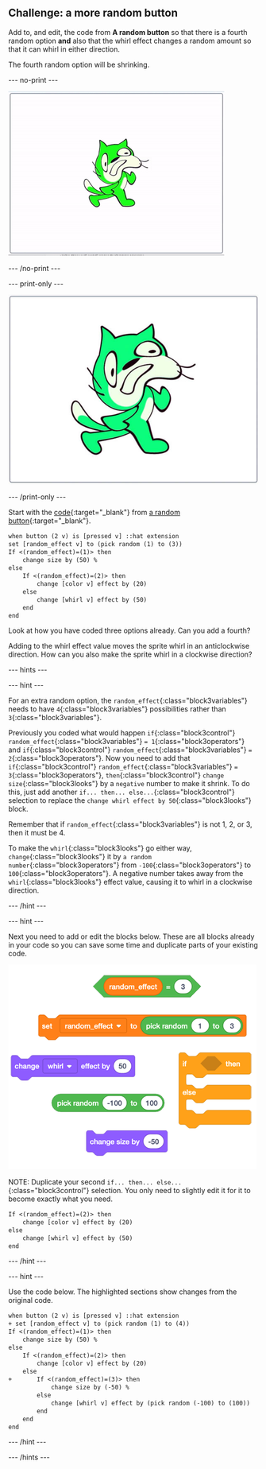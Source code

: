## Challenge: a more random button

Add to, and edit, the code from **A random button** so that there is a fourth random option **and** also that the whirl effect changes a random amount so that it can whirl in either direction.

The fourth random option will be shrinking.

--- no-print ---

![Random effects](images/moreRandom_completedTask.gif)

--- /no-print ---

--- print-only ---

![Random effects](images/moreRandom_completedTask.png)

--- /print-only ---

Start with the [code](http://rpf.io/p/en/button-switch-scratch-pi-get){:target="_blank"} from [a random button](http://rpf.io/p/en/button-switch-scratch-pi-get){:target="_blank"}.

```blocks3
when button (2 v) is [pressed v] ::hat extension
set [random_effect v] to (pick random (1) to (3))
If <(random_effect)=(1)> then
    change size by (50) %
else
    If <(random_effect)=(2)> then
        change [color v] effect by (20)
    else
        change [whirl v] effect by (50)
    end
end
```

Look at how you have coded three options already. Can you add a fourth?

Adding to the whirl effect value moves the sprite whirl in an anticlockwise direction. How can you also make the sprite whirl in a clockwise direction?

--- hints ---

--- hint ---

For an extra random option, the `random_effect`{:class="block3variables"} needs to have `4`{:class="block3variables"} possibilities rather than `3`{:class="block3variables"}.

Previously you coded what would happen `if`{:class="block3control"} `random_effect`{:class="block3variables"} `= 1`{:class="block3operators"} and `if`{:class="block3control"} `random_effect`{:class="block3variables"} `= 2`{:class="block3operators"}. Now you need to add that `if`{:class="block3control"} `random_effect`{:class="block3variables"} `= 3`{:class="block3operators"}, `then`{:class="block3control"} `change size`{:class="block3looks"} by a `negative` number to make it shrink. To do this, just add another `if... then... else...`{:class="block3control"} selection to replace the `change whirl effect by 50`{:class="block3looks"} block.

Remember that if `random_effect`{:class="block3variables"} is not 1, 2, or 3, then it must be 4.

To make the `whirl`{:class="block3looks"} go either way, `change`{:class="block3looks"} it by `a random number`{:class="block3operators"} from `-100`{:class="block3operators"} to `100`{:class="block3operators"}. A negative number takes away from the `whirl`{:class="block3looks"} effect value, causing it to whirl in a clockwise direction.

--- /hint ---

--- hint ---

Next you need to add or edit the blocks below. These are all blocks already in your code so you can save some time and duplicate parts of your existing code.

![More random button challenge code parsons problem](images/moreRandom_Code_parsons.png)

NOTE: Duplicate your second `if... then... else...`{:class="block3control"} selection. You only need to slightly edit it for it to become exactly what you need.

```blocks3
If <(random_effect)=(2)> then
    change [color v] effect by (20)
else
    change [whirl v] effect by (50)
end
```

--- /hint ---

--- hint ---

Use the code below. The highlighted sections show changes from the original code.

```blocks3
when button (2 v) is [pressed v] ::hat extension
+ set [random_effect v] to (pick random (1) to (4))
If <(random_effect)=(1)> then
    change size by (50) %
else
    If <(random_effect)=(2)> then
        change [color v] effect by (20)
    else
+       If <(random_effect)=(3)> then
            change size by (-50) %
        else
            change [whirl v] effect by (pick random (-100) to (100))
        end
    end
end
```

--- /hint ---

--- /hints ---
